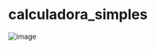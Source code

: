 # calculadora_simples

![image](https://github.com/OswaldAb/calculadora_simples/assets/124069644/dbd33d18-410f-4d36-babd-61b48977d8a0)
